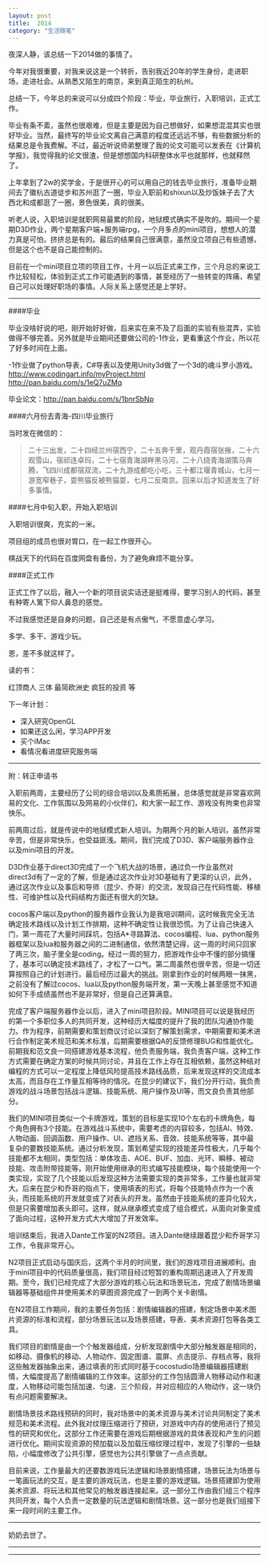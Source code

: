 ```yaml
---
layout: post
title:  2014
category: "生活随笔"
---
```


夜深人静，该总结一下2014做的事情了。

今年对我很重要，对我来说这是一个转折，告别我近20年的学生身份，走进职场，走进社会。从熟悉又陌生的南京，来到真正陌生的杭州。

总结一下，今年总的来说可以分成四个阶段：毕业，毕业旅行，入职培训，正式工作。

毕业有条不紊，虽然也很艰难，但是主要是因为自己想做好，如果想混混其实也很好毕业。当然，最终写的毕业论文离自己满意的程度还远远不够，有些数据分析的结果总是令我费解。不过，最近听说师弟整理了我的论文可能可以发表在《计算机学报》，我觉得我的论文很渣，但是想想国内科研整体水平也就那样，也就释然了。

上年拿到了2w的奖学金，于是很开心的可以用自己的钱去毕业旅行，准备毕业期间去了徽杭古道徒步和苏州逛了一圈，毕业入职前和shixun以及炒饭妹子去了大西北和成都逛了一圈，景色很美，真的很美。

听老人说，入职培训是就职网易最累的阶段，地狱模式确实不是吹的。期间一个星期D3D作业，两个星期客户端+服务端rpg，一个月多点的mini项目，想想人的潜力真是可怕，挤挤总是有的。最后的结果自己很满意，虽然没立项自己有些遗憾，但是这个也不是自己能控制的。

目前在一个mini项目立项的项目工作，十月一以后正式来工作，三个月总的来说工作比较轻松，体验到正式工作可能遇到的事情，甚至经历了一些转变的阵痛，希望自己可以处理好职场的事情。人际关系上感觉还是上学好。

----

####毕业

毕业没啥好说的吧，刚开始好好做，后来实在来不及了后面的实验有些混弄，实验做得不够完善。另外就是毕业期间还要做公司的-1作业，更看重这个作业，所以花了好多时间在上面。

-1作业做了python导表，C#导表以及使用Unity3d做了一个3d的魂斗罗小游戏。
http://www.codingart.info/myProject.html
http://pan.baidu.com/s/1eQ7uZMq

毕业论文：http://pan.baidu.com/s/1bnrSbNp

####六月份去青海-四川毕业旅行

当时发在微信的：

> 二十三出发，二十四经兰州宿西宁，二十五奔千里，观丹霞宿张掖，二十六观雪山，宿祁连卓玛，二十七宿青海湖畔黑马河，二十八绕青海湖策马奔腾，飞四川成都宿双流，二十九游成都吃小吃，三十都江堰青城山，七月一游宽窄巷子，耍熊猫反被熊猫耍，七月二反南京。回来以后才知道发生了好多事情。


####七月中旬入职，开始入职培训

入职培训很爽，充实的一米。

项目组的成员也很对胃口，在一起工作很开心。

棋战天下的代码在百度网盘有备份，为了避免麻烦不能分享。

####正式工作

正式工作了以后，融入一个新的项目说实话还是挺难得，要学习别人的代码，甚至有种寄人篱下仰人鼻息的感觉。

不过我感觉还是自身的问题，自己还是有点傲气，不愿意虚心学习。

多学、多干、游戏少玩。

恩，差不多就这样了。



读的书：

红顶商人
三体
最简欧洲史
疯狂的投资
等

下一年计划：

- 深入研究OpenGL
- 如果还这么闲，学习APP开发
- 买个iMac
- 看情况看进度研究服务端


-----
附：转正申请书

入职前两周，主要经历了公司的综合培训以及素质拓展，总体感觉就是非常喜欢网易的文化、工作氛围以及网易的小伙伴们，和大家一起工作、游戏没有拘束也非常快乐。

前两周过后，就是传说中的地狱模式新人培训。为期两个月的新人培训，虽然非常辛苦，但是非常快乐，也受益匪浅。期间，我们完成了D3D、客户端服务器作业以及mini项目的开发。

D3D作业基于direct3D完成了一个飞机大战的场景，通过负一作业虽然对direct3d有了一定的了解，但是通过这次作业对3D基础有了更深的认识，此外，通过这次作业以及事后和导师（昆少、乔哥）的交流，发现自己在代码性能、移植性、可维护性以及代码结构方面还有很大的欠缺。

cocos客户端以及python的服务器作业我认为是我培训期间，这时候我完全无法确定技术路线以及计划工作排期，这种不确定性让我很恐慌。为了让自己快速入门，第一周花了大量时间踩坑，包括A*寻路算法、cocos编程、lua、python服务器框架以及lua和服务器之间的二进制通信，依然清楚记得，这一周的时间只回家了两三次，脑子里全是coding。经过一周的努力，把游戏作业中不懂的部分搞懂了，基本可以确定技术路线了，才松了一口气。第二周虽然也很辛苦，但是一切还算按照自己的计划进行。最后经历过最大的挑战。刚拿到作业的时候两眼一抹黑，之前没有了解过cocos、lua以及python服务端开发，第一天晚上甚至感觉不知道如何下手成绩虽然也不是非常好，但是自己还算满意。

完成了客户端服务器作业以后，进入了mini项目阶段。MINI项目可以说是我经历的第一个多职位多人的共同开发，这种经历大幅度的提升了我的团队沟通协作能力。作为程序，前期需要和策划商议讨论以深刻了解策划需求，中期需要和美术进行合作制定美术规范和美术标准，后期需要根据QA的反馈修理BUG和性能优化。前期我和范文良一同搭建游戏基本流程，他负责服务端，我负责客户端，这种工作方式需要在确定方案的时候共同讨论，并且在工作上存在互相依赖，虽然这种结对编程的方式可以一定程度上降低风险提高技术路线品质，后来发现这样的交流成本太高，而且存在工作量互相等待的情况。在昆少的建议下，我们分开行动，我负责游戏的战斗场景包括战斗逻辑、技能系统、用户操作及UI等，而文良负责其他部分。

我们的MINI项目类似一个卡牌游戏，策划的目标是实现10个左右的卡牌角色，每个角色拥有3个技能。在游戏战斗系统中，需要考虑的内容较多，包括AI、特效、人物动画、回调函数、用户操作、UI、遮挡关系、音效、技能系统等等，其中最复杂的要数技能系统。通过分析发现，策划希望实现的技能差异性极大，几乎每个技能都不太相同，类型包括：单体攻击、AOE、BUF、加血、光环、瞬移、被动技能、攻击附带技能等。刚开始使用继承的形式编写技能模块，每个技能使用一个类实现，实现了几个技能以后发现这种方法需要实现的类非常多，工作量也就非常大。后来在昆少和乔哥的指点下，使用填表的形式，将每个技能特点作为一个表头，而技能系统的开发就变成了对表头的开发。虽然由于技能系统的差异化较大，但是只需要增加表头即可。这样，就从继承模式变成了组合模式，从面向对象变成了面向过程，这种开发方式大大增加了开发效率。

培训结束后，我进入Dante工作室的N2项目。进入Dante继续跟着昆少和乔哥学习工作，令我非常开心。

N2项目正式启动与国庆后，这两个半月的时间里，我们的游戏项目进展顺利。由于mini项目中的代码质量很高，我们项目经过短暂的重构周期迅速进入了开发周期。至今，我们已经完成了大部分游戏的核心玩法和场景玩法，完成了剧情场景编辑器等基础组件并使用美术的草图资源完成了一到两个关卡剧情。

在N2项目工作期间，我的主要任务包括：剧情编辑器的搭建，制定场景中美术图片资源的标准和流程，部分场景玩法以及场景搭建，导表、美术资源打包等各类工具。

我们项目的剧情是由一个个触发器组成，分析发现剧情中大部分触发器是相同的，如移动、摄像机的移动、人物动作、固定图谱、震屏、点击提示、存档点等，我将这些触发器抽象出来，通过填表的形式同时基于cocostudio场景编辑器搭建剧情，大幅度提高了剧情编辑的工作效率。这部分的工作包括圆滑人物移动动作和速度，人物移动可能包括加速、匀速、三个阶段，并对应相应的人物动作，这一块仍有点问题需要解决。

剧情场景技术路线预研的同时，我对场景中的美术资源与美术讨论共同制定了美术规范和美术流程。此外我对纹理压缩进行了预研，对游戏中内存的使用进行了预见性的研究和优化，这部分工作还需要在游戏后期根据游戏的具体表现和产生的问题进行优化。期间实现资源的预加载以及加载压缩纹理过程中，发现了引擎的一些缺陷，小幅度修改了公共引擎，感觉也为公共引擎做了一点点贡献。

目前来说，工作量最大的还要数游戏玩法逻辑和场景剧情搭建，场景玩法为场景与一笔画玩法的交互，是主要的游戏玩法，也是主要的游戏逻辑。场景搭建即为使用美术资源、将玩法和其他常见的触发器连接起来。这一部分工作由我们组三个程序共同开发，每个人负责一定数量的玩法逻辑和剧情场景。这一部分也是我们组接下来一段时间的主要工作。


----

奶奶去世了。


---
------



